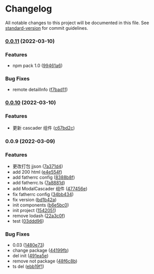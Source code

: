# Changelog

All notable changes to this project will be documented in this file. See [standard-version](https://github.com/conventional-changelog/standard-version) for commit guidelines.

### [0.0.11](https://gitlab.huolala.cn/group-van/stone-business/compare/v0.0.10...v0.0.11) (2022-03-10)

### Features

- npm pack 1.0 ([99461a6](https://gitlab.huolala.cn/group-van/stone-business/commit/99461a68d85b24692f4ed4968e50cad5881f05eb))

### Bug Fixes

- remote detailInfo ([f7bad11](https://gitlab.huolala.cn/group-van/stone-business/commit/f7bad1130e63f4078858cffcb02432c2554e646f))

### [0.0.10](https://gitlab.huolala.cn/group-van/stone-business/compare/v0.0.9...v0.0.10) (2022-03-10)

### Features

- 更新 cascader 组件 ([c67bd2c](https://gitlab.huolala.cn/group-van/stone-business/commit/c67bd2c69a65632e64c6bcef8fa191be615e3c4d))

### 0.0.9 (2022-03-09)

### Features

- 更改打包 jjson ([7a371d4](https://gitlab.huolala.cn/group-van/stone-business/commit/7a371d48389a828d7657e9e1ce87964cd730cbb9))
- add 200 html ([e4e554f](https://gitlab.huolala.cn/group-van/stone-business/commit/e4e554f1460eba8a6b59ffb6c018ea22ea733635))
- add fatherrc config ([8388b8f](https://gitlab.huolala.cn/group-van/stone-business/commit/8388b8fe16316fa54f14e9fd903386fdd26b6f6f))
- add fatherrc.ts ([7a8881d](https://gitlab.huolala.cn/group-van/stone-business/commit/7a8881d67c4c46138443bef5e1df49cd1a453163))
- add ModalCascader 组件 ([477456e](https://gitlab.huolala.cn/group-van/stone-business/commit/477456e58d8fa4af0d1b5343f220d994e3dc9118))
- fix fatherrc config ([34bb434](https://gitlab.huolala.cn/group-van/stone-business/commit/34bb434de368b3322dd6a6e0d6e0e717ee471e0d))
- fix version ([bd1b42a](https://gitlab.huolala.cn/group-van/stone-business/commit/bd1b42a9e617df2a1de8fe972e0c3552ec872e28))
- init components ([b6e5bc0](https://gitlab.huolala.cn/group-van/stone-business/commit/b6e5bc0d9a1055fbf5bb95ec8e20f5af918aedfb))
- init project ([1542051](https://gitlab.huolala.cn/group-van/stone-business/commit/1542051452ba1c102baeb5e99f113d5d820efb4a))
- remove lodash ([22a3c0f](https://gitlab.huolala.cn/group-van/stone-business/commit/22a3c0f3c4d947ab2e8637620aa78a232b93a7c9))
- test ([03ddd96](https://gitlab.huolala.cn/group-van/stone-business/commit/03ddd964b28ce66de6d82fa964ba6a0ce010912c))

### Bug Fixes

- 0.03 ([1480e73](https://gitlab.huolala.cn/group-van/stone-business/commit/1480e73646501707e3436f800eedbb3596960707))
- change package ([44199fb](https://gitlab.huolala.cn/group-van/stone-business/commit/44199fb24a95c26acfd7a5c6098c8c2c98f6c6ac))
- del init ([491ea5e](https://gitlab.huolala.cn/group-van/stone-business/commit/491ea5edf148e90defdee209d914ac4335d6a58f))
- remove not package ([48f6c8b](https://gitlab.huolala.cn/group-van/stone-business/commit/48f6c8b6da481a620993aacee09e4ff8af271e8b))
- ts del ([ebb19f1](https://gitlab.huolala.cn/group-van/stone-business/commit/ebb19f121c3a7c8d6a95b91e9a1535e61e90246a))
